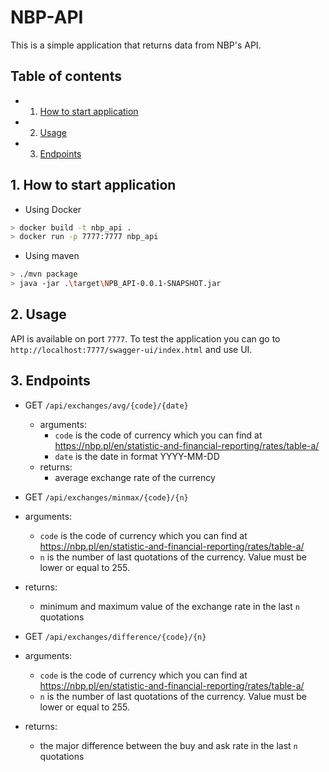# NBP-API

This is a simple application that returns data from NBP's API.

## Table of contents
* 1. [How to start application](#Howtostartapplication)
* 2. [Usage](#Usage)
* 3. [Endpoints](#Endpoints)


##  1. <a name='Howtostartapplication'></a>How to start application
* Using Docker
```bash
> docker build -t nbp_api .
> docker run -p 7777:7777 nbp_api
```
* Using maven
```bash
> ./mvn package
> java -jar .\target\NPB_API-0.0.1-SNAPSHOT.jar
```
##  2. <a name='Usage'></a>Usage

API is available on port `7777`. To test the application you can go to
`http://localhost:7777/swagger-ui/index.html` and use
UI.

##  3. <a name='Endpoints'></a>Endpoints

* GET `/api/exchanges/avg/{code}/{date}`
    * arguments:
        * `code` is the code of currency which you can find at
          https://nbp.pl/en/statistic-and-financial-reporting/rates/table-a/
        * `date` is the date in format YYYY-MM-DD
    * returns:
        * average exchange rate of the currency

* GET `/api/exchanges/minmax/{code}/{n}`
* arguments:
    * `code` is the code of currency which you can find at
      https://nbp.pl/en/statistic-and-financial-reporting/rates/table-a/
    * `n` is the number of last quotations of the currency. Value must be
      lower or equal to 255.

* returns:
    * minimum and maximum value of the exchange rate in the last `n`
      quotations
* GET `/api/exchanges/difference/{code}/{n}`
* arguments:
    * `code` is the code of currency which you can find at
      https://nbp.pl/en/statistic-and-financial-reporting/rates/table-a/
    * `n` is the number of last quotations of the currency. Value must be
      lower or equal to 255.

* returns:
    * the major difference between the buy and ask rate in the last `n` quotations

